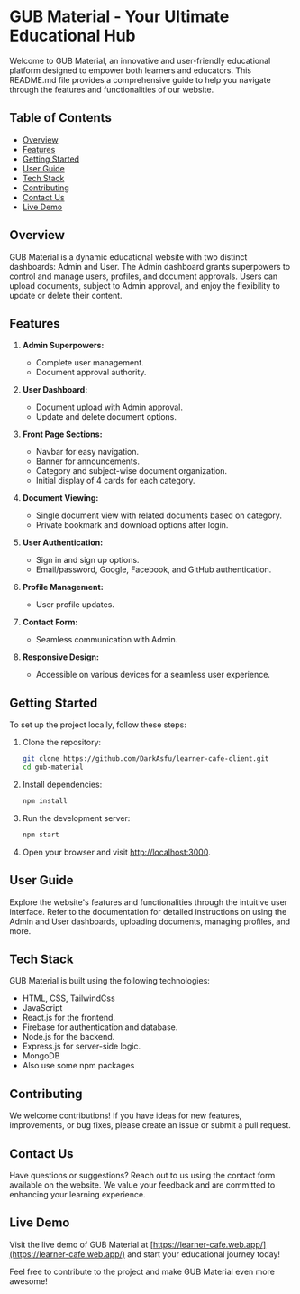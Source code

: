 # GUB Material - Your Ultimate Educational Hub

Welcome to GUB Material, an innovative and user-friendly educational platform designed to empower both learners and educators. This README.md file provides a comprehensive guide to help you navigate through the features and functionalities of our website.

## Table of Contents
- [Overview](#overview)
- [Features](#features)
- [Getting Started](#getting-started)
- [User Guide](#user-guide)
- [Tech Stack](#tech-stack)
- [Contributing](#contributing)
- [Contact Us](#contact-us)
- [Live Demo](#live-demo)

## Overview

GUB Material is a dynamic educational website with two distinct dashboards: Admin and User. The Admin dashboard grants superpowers to control and manage users, profiles, and document approvals. Users can upload documents, subject to Admin approval, and enjoy the flexibility to update or delete their content.

## Features

1. **Admin Superpowers:**
   - Complete user management.
   - Document approval authority.

2. **User Dashboard:**
   - Document upload with Admin approval.
   - Update and delete document options.

3. **Front Page Sections:**
   - Navbar for easy navigation.
   - Banner for announcements.
   - Category and subject-wise document organization.
   - Initial display of 4 cards for each category.

4. **Document Viewing:**
   - Single document view with related documents based on category.
   - Private bookmark and download options after login.

5. **User Authentication:**
   - Sign in and sign up options.
   - Email/password, Google, Facebook, and GitHub authentication.

6. **Profile Management:**
   - User profile updates.

7. **Contact Form:**
   - Seamless communication with Admin.

8. **Responsive Design:**
   - Accessible on various devices for a seamless user experience.

## Getting Started

To set up the project locally, follow these steps:

1. Clone the repository:

   ```bash
   git clone https://github.com/DarkAsfu/learner-cafe-client.git
   cd gub-material
   ```

2. Install dependencies:

   ```bash
   npm install
   ```

3. Run the development server:

   ```bash
   npm start
   ```

4. Open your browser and visit [http://localhost:3000](http://localhost:3000).

## User Guide

Explore the website's features and functionalities through the intuitive user interface. Refer to the documentation for detailed instructions on using the Admin and User dashboards, uploading documents, managing profiles, and more.

## Tech Stack

GUB Material is built using the following technologies:

- HTML, CSS, TailwindCss
- JavaScript
- React.js for the frontend.
- Firebase for authentication and database.
- Node.js for the backend.
- Express.js for server-side logic.
- MongoDB
- Also use some npm packages


## Contributing

We welcome contributions! If you have ideas for new features, improvements, or bug fixes, please create an issue or submit a pull request.

## Contact Us

Have questions or suggestions? Reach out to us using the contact form available on the website. We value your feedback and are committed to enhancing your learning experience.

## Live Demo

Visit the live demo of GUB Material at [https://learner-cafe.web.app/](https://learner-cafe.web.app/) and start your educational journey today!

Feel free to contribute to the project and make GUB Material even more awesome!